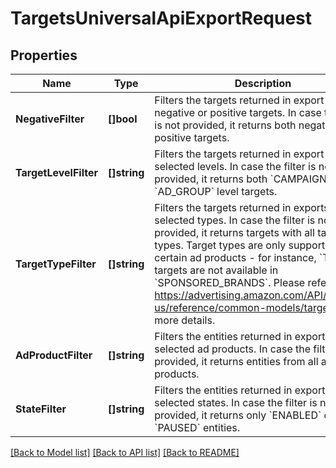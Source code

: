 # TargetsUniversalApiExportRequest

## Properties
Name | Type | Description | Notes
------------ | ------------- | ------------- | -------------
**NegativeFilter** | **[]bool** | Filters the targets returned in export to negative or positive targets. In case the filter is not provided, it returns both negative and positive targets. | [optional] [default to ["false","true"]]
**TargetLevelFilter** | **[]string** | Filters the targets returned in export only to selected levels. In case the filter is not provided, it returns both &#x60;CAMPAIGN&#x60; and &#x60;AD_GROUP&#x60; level targets. | [optional] [default to ["AD_GROUP","CAMPAIGN"]]
**TargetTypeFilter** | **[]string** | Filters the targets returned in exports only to selected types. In case the filter is not provided, it returns targets with all target types. Target types are only supported by certain ad products - for instance, &#x60;THEME&#x60; targets are not available in &#x60;SPONSORED_BRANDS&#x60;. Please reference https://advertising.amazon.com/API/docs/en-us/reference/common-models/targets for more details. | [optional] [default to ["AUDIENCE","AUTO","KEYWORD","PRODUCT","PRODUCT_AUDIENCE","PRODUCT_CATEGORY","PRODUCT_CATEGORY_AUDIENCE","THEME"]]
**AdProductFilter** | **[]string** | Filters the entities returned in export only to selected ad products. In case the filter is not provided, it returns entities from all ad products. | [optional] [default to ["SPONSORED_BRANDS","SPONSORED_DISPLAY","SPONSORED_PRODUCTS"]]
**StateFilter** | **[]string** | Filters the entities returned in export only to selected states. In case the filter is not provided, it returns only &#x60;ENABLED&#x60; or &#x60;PAUSED&#x60; entities. | [optional] [default to ["ENABLED","PAUSED"]]

[[Back to Model list]](../README.md#documentation-for-models) [[Back to API list]](../README.md#documentation-for-api-endpoints) [[Back to README]](../README.md)

